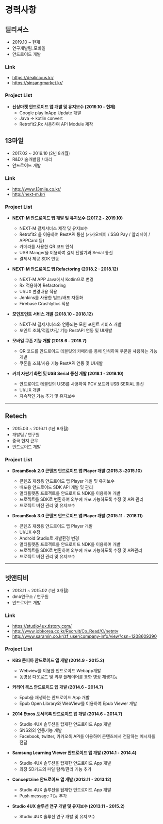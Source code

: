 # 경력사항

## 딜리셔스
- 2019.10 ~ 현재
- 연구개발팀_모바일
- 안드로이드 개발

### Link
- https://dealicious.kr/
- https://sinsangmarket.kr/

### Project List
- __신상마켓 안드로이드 앱 개발 및 유지보수 (2019.10 - 현재)__
    + Google play InApp Update 개발
    + Java -> kotlin convert
    + Retrofit2,Rx 사용하여 API Module 제작

## 13마일
- 2017.02 ~ 2019.10 (2년 8개월)
- R&D기술개발팀 / 대리
- 안드로이드 개발

### Link
- http://www.13mile.co.kr/
- http://next-m.kr/

### Project List
- __NEXT-M 안드로이드 앱 개발 및 유지보수 (2017.2 - 2019.10)__
    + NEXT-M 결제서비스 제작 및 유지보수
    + Retrofit2 을 이용하여 RestAPI 통신 (카카오페이 / SSG Pay / 알리페이 / APPCard 등)
    + 카메라를 사용한 QR 코드 인식
    + USB Manger을 이용하여 결제 단말기와 Serial 통신
    + 결제사 제공 SDK 연동

- __NEXT-M 안드로이드 앱 Refactoring (2018.2 - 2018.12)__
    + NEXT-M APP Java에서 Kotlin으로 변경
    + Rx 적용하여 Refactoring
    + UI/UX 변경내용 적용
    + Jenkins를 사용한 빌드/배포 자동화
    + Firebase Crashlytics 적용

- __모인포인트 서비스 개발 (2018.10 - 2018.12)__
    + NEXT-M 결제서비스와 연동되는 모인 포인트 서비스 개발 
    + 포인트 조회/적립/차감 기능 RestAPI 연동 및 UI개발
    
- __모바일 쿠폰 기능 개발 (2018.6 - 2018.7)__
    + QR 코드를 안드로이드 테블릿의 카메라를 통해 인식하여 쿠폰을 사용하는 기능 개발
    + 쿠폰을 조회/사용 기능 RestAPI 연동 및 UI개발

- __커피 자판기 화면 및 USB Serial 통신 개발 (2018.1 - 2019.10)__
    + 안드로이드 테블릿의 USB를 사용하여 PCV 보드와 USB SERIAL 통신
    + UI/UX 개발
    + 지속적인 기능 추가 및 유지보수
    
-----
## Retech
- 2015.03 ~ 2016.11 (1년 8개월)
- 개발팀 / 연구원
- 중국 현지 근무
- 안드로이드 개발

### Project List
- __DreamBook 2.0 콘텐츠 안드로이드 앱 Player 개발 (2015.3 -2015.10)__
    + 콘텐츠 재생용 안드로이드 앱 Player 개발 및 유지보수
    + 배포용 안드로이드 SDK API 개발 및 관리
    + 멀티플랫폼 프로젝트를 안드로이드 NDK를 이용하여 개발
    + 프로젝트를 SDK로 변환하여 외부에 배포 가능하도록 수정 및 API 관리
    + 프로젝트 버전 관리 및 유지보수
    
- __DreamBook 3.0 콘텐츠 안드로이드 앱 Player 개발 (2015.11 - 2016.11)__
    + 콘텐츠 재생용 안드로이드 앱 Player 개발
    + UI/UX 수정
    + Android Studio로 개발환경 변경
    + 멀티플랫폼 프로젝트를 안드로이드 NDK를 이용하여 개발
    + 프로젝트를 SDK로 변환하여 외부에 배포 가능하도록 수정 및 API관리 
    + 프로젝트 버전 관리 및 유지보수
-----    
## 넷앤티비
- 2013.11 ~ 2015.02 (1년 3개월)
- dmb연구소 / 연구원
- 안드로이드 개발

### Link
- https://studio4ux.tistory.com/
- http://www.jobkorea.co.kr/Recruit/Co_Read/C/netntv
- http://www.saramin.co.kr/zf_user/company-info/view?csn=1208609390

### Project List
- __KBS 콘피아 안드로이드 앱 개발 (2014.9 - 2015.2)__
    + Webview를 이용한 안드로이드 Webapp개발
    + 동영상 다운로드 및 외부 플레이어를 통한 영상 재생기능
    
- __커리어 북스 안드로이드 앱 개발 (2014.6 - 2014.7)__
    + Epub을 재생하는 안드로이드 App 개발
    + Epub Open Library와 WebView를 이용하여 Epub Viewer 개발
    
- __2014 Etoos 도서목록 안드로이드 앱 개발 (2014.6 - 2014.7)__
    + Studio 4UX 솔루션을 탑재한 안드로이드 App 개발
    + SNS와의 연동기능 개발
    + Facebook, twitter, 카카오톡 API를 이용하여 콘텐츠에서 전달하는 메시지를 전달
    
- __Samsung Learning Viewer 안드로이드 앱 개발 (2014.1 - 2014.4)__
    + Studio 4UX 솔루션을 탑재한 안드로이드 App 개발 
    + 외장 SD카드의 파일 탐색/관리 기능 추가
    
- __Conceptzine 안드로이드 앱 개발 (2013.11 - 2013.12)__
    + Studio 4UX 솔루션을 탑재한 안드로이드 App 개발
    + Push message 기능 추가
    
- __Studio 4UX 솔루션 연구 개발 및 유지보수 (2013.11 - 2015.2)__
    + Studio 4UX 솔루션 연구 개발 및 유지보수

